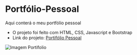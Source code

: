 # Portfólio-Pessoal
Aqui conterá o meu portfólio pessoal
- O projeto foi feito com HTML, CSS, Javascript e Bootstrap
- Link do projeto: [Portifólio Pessoal](https://gabrielfraga962.github.io/Portfolio-Pessoal/)

![Imagem Portifolio](https://i.imgur.com/RcmxwnW.png)
